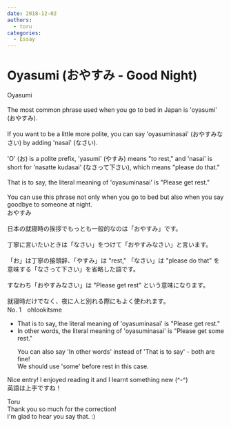 ```yaml
---
date: 2018-12-02
authors:
  - toru
categories:
  - Essay
---
```


<h1 id="subject_show">Oyasumi (おやすみ - Good Night)</h1>
<div class="date" hidden>Dec 2, 2018 14:35</div>
<div id="post"><div id="body_show_ori">
Oyasumi<br/><br/>The most common phrase used when you go to bed in Japan is 'oyasumi' (おやすみ).<br/><br/>If you want to be a little more polite, you can say 'oyasuminasai' (おやすみなさい) by adding 'nasai' (なさい).<br/><br/>'O' (お) is a polite prefix, 'yasumi' (やすみ) means "to rest," and 'nasai' is short for 'nasatte kudasai' (なさって下さい), which means "please do that."<br/><br/>That is to say, the literal meaning of 'oyasuminasai' is "Please get rest."<br/><br/>You can use this phrase not only when you go to bed but also when you say goodbye to someone at night.
</div></div>

<!-- more -->

<div id="post_ja"><div id="body_show_mo">
おやすみ<br/><br/>日本の就寝時の挨拶でもっとも一般的なのは「おやすみ」です。<br/><br/>丁寧に言いたいときは「なさい」をつけて「おやすみなさい」と言います。<br/><br/>「お」は丁寧の接頭辞、「やすみ」は "rest,"  「なさい」は "please do that" を意味する「なさって下さい」を省略した語です。<br/><br/>すなわち「おやすみなさい」は "Please get rest" という意味になります。<br/><br/>就寝時だけでなく、夜に人と別れる際にもよく使われます。
</div></div>
<div id="block"><div class="first_name"> No. 1　<span class="just_name">ohlookitsme</span></div><div id="block2">
<ul class="correction_field">
<li class="incorrect">That is to say, the literal meaning of 'oyasuminasai' is "Please get rest."</li>
<li class="corrected correct">
<span class="f_blue">In other words</span>, the literal meaning of 'oyasuminasai' is "Please get <span class="f_blue">some </span>rest."
<p class="correction_comment">You can also say 'In other words' instead of 'That is to say' - both are fine!<br/>We should use 'some' before rest in this case.</p>
</li>
</ul>
<p class="comment_small">
 Nice entry! I enjoyed reading it and I learnt something new (^-^)
 <br/>
 英語は上手ですね！
</p>

</div><div class="name"><span class="just_name">Toru</span><br>
Thank you so much for the correction!<br/>I'm glad to hear you say that. :)
</div>
</div>
